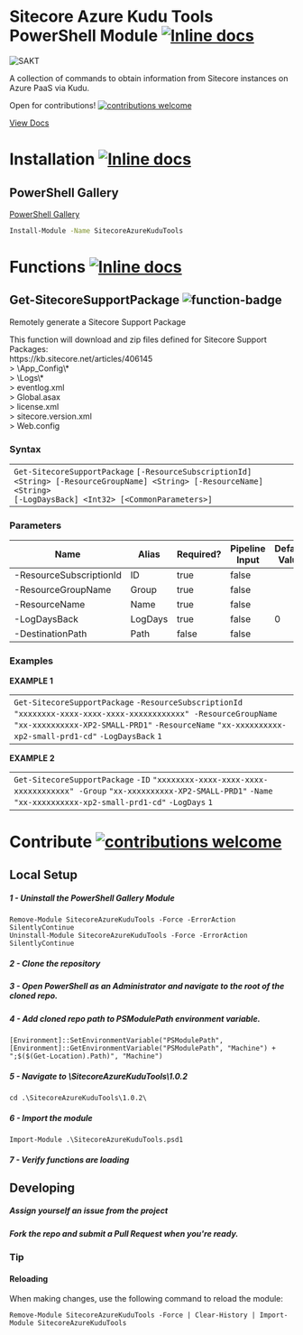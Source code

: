 # Sitecore Azure Kudu Tools PowerShell Module [![Inline docs](https://img.shields.io/badge/Version-1.0.2-brightgreen.svg)](#)

![SAKT](https://repository-images.githubusercontent.com/181915830/893fe980-686a-11e9-8ae0-f453d3685f23)


A collection of commands to obtain information from Sitecore instances on Azure PaaS via Kudu.

Open for contributions! [![contributions welcome](https://img.shields.io/badge/contributions-welcome-brightgreen.svg?style=flat)](https://github.com/strezag/sitecore-azure-kudu-tools/issues)

[View Docs](https://strezag.github.io/sitecore-azure-kudu-tools/#Get-SitecoreFileBackup)

# Installation  [![Inline docs](https://img.shields.io/badge/Install-%F0%9F%91%8D%20-blue.svg)](#)

## PowerShell Gallery

[PowerShell Gallery](https://www.powershellgallery.com/packages/SitecoreAzureKuduTools/1.0.2)

```sh
Install-Module -Name SitecoreAzureKuduTools
```

# Functions [![Inline docs](https://img.shields.io/badge/Usage-%F0%9F%A4%99-blue.svg)](#)


<div class="col-lg-9 col-md-8 col-sm-7 col-xs-12">
				<div id="Get-SitecoreFileBackup" class="toggle_container check_list_selected" style="display: none;">
					<div class="page-header">
						<h2> Get-SitecoreFileBackup <img src="https://img.shields.io/badge/function-%E2%9C%94-blue.svg" alt="function-badge"></img> </h2> 
						<p>Download full App Service file contents.</p>
						<p>This function will download all files from in a given Resource.</p>
					</div>
                        <div>
                        <h3> Syntax </h3>
                        </div>
						<div class="panel panel-default">
                            <div class="panel-body">
<div><div id="highlighter_126888" class="syntaxhighlighter nogutter  ps"><table border="0" cellpadding="0" cellspacing="0"><tbody><tr><td class="code"><div class="container"><div class="line number1 index0 alt2"><code class="ps plain">Get</code><code class="ps keyword">-SitecoreFileBackup</code> <code class="ps plain">[</code><code class="ps keyword">-ResourceSubscriptionId</code><code class="ps plain">] &lt;String&gt; [</code><code class="ps keyword">-ResourceGroupName</code><code class="ps plain">] &lt;String&gt; [</code><code class="ps keyword">-ResourceName</code><code class="ps plain">] &lt;String&gt; </code></div><div class="line number2 index1 alt1"><code class="ps plain">[&lt;CommonParameters&gt;]</code></div></div></td></tr></tbody></table></div></div>
                            </div>
						</div>
						<div>
							<h3> Parameters </h3>
							<table class="table table-striped table-bordered table-condensed visible-on">
								<thead>
									<tr>
										<th>Name</th>
                                        <th class="visible-lg visible-md">Alias</th>
										<th class="visible-lg visible-md">Required?</th>
										<th class="visible-lg">Pipeline Input</th>
									</tr>
								</thead>
								<tbody>
									<tr>
										<td><nobr>-ResourceSubscriptionId</nobr></td>
                                        <td class="visible-lg visible-md">ID</td>
										<td class="visible-lg visible-md">true</td>
										<td class="visible-lg">false</td>
									</tr>
									<tr>
										<td><nobr>-ResourceGroupName</nobr></td>
                                        <td class="visible-lg visible-md">Group</td>
										<td class="visible-lg visible-md">true</td>
										<td class="visible-lg">false</td>
									</tr>
									<tr>
										<td><nobr>-ResourceName</nobr></td>
                                        <td class="visible-lg visible-md">Name</td>
										<td class="visible-lg visible-md">true</td>
										<td class="visible-lg">false</td>
									</tr>
									<tr>
										<td><nobr>-DestinationPath</nobr></td>
                                        <td class="visible-lg visible-md">Path</td>
										<td class="visible-lg visible-md">false</td>
										<td class="visible-lg">false</td>
									</tr>
								</tbody>
							</table>
						</div>				
                        <div>
                            <h3> Examples </h3>
                        </div>
						<div class="panel panel-default">
                            <div class="panel-body">
							    <strong>EXAMPLE 1</strong>
<div><div id="highlighter_741205" class="syntaxhighlighter nogutter  ps "><table border="0" cellpadding="0" cellspacing="0"><tbody><tr><td class="code"><div class="container"><div class="line number1 index0 alt2"><code class="ps plain">Get</code><code class="ps keyword">-SitecoreFileBackup</code> <code class="ps keyword">-ResourceSubscriptionId</code> <code class="ps string">"xxxxxxxx-xxxx-xxxx-xxxx-xxxxxxxxxxxx"</code>&nbsp; <code class="ps keyword">-ResourceGroupName</code> <code class="ps string">"xx-xxxxxxxxxx-XP2-SMALL-PRD1"</code> <code class="ps keyword">-ResourceName</code> <code class="ps string">"xx-xxxxxxxxxx-xp2-small-prd1-cd"</code></div></div></td></tr></tbody></table></div></div>
							    <div></div>
							    <strong>EXAMPLE 2</strong>
<div><div id="highlighter_383932" class="syntaxhighlighter nogutter  ps"><table border="0" cellpadding="0" cellspacing="0"><tbody><tr><td class="code"><div class="container"><div class="line number1 index0 alt2"><code class="ps plain">Get</code><code class="ps keyword">-SitecoreFileBackup</code> <code class="ps keyword">-ID</code> <code class="ps string">"xxxxxxxx-xxxx-xxxx-xxxx-xxxxxxxxxxxx"</code>&nbsp; <code class="ps keyword">-Group</code> <code class="ps string">"xx-xxxxxxxxxx-XP2-SMALL-PRD1"</code> <code class="ps keyword">-Name</code> <code class="ps string">"xx-xxxxxxxxxx-xp2-small-prd1-cd"</code></div></div></td></tr></tbody></table></div></div>
							    <div></div>
                            </div>
						</div>
                        </div>
				<div id="Get-SitecoreSupportPackage" class="toggle_container" style="display: block;">
					<div class="page-header">
						<h2> Get-SitecoreSupportPackage <img src="https://img.shields.io/badge/function-%E2%9C%94-blue.svg" alt="function-badge"></img></h2>
						<p>Remotely generate a Sitecore Support Package</p>
						<p>This function will download and zip files defined for Sitecore Support Packages: <br>https://kb.sitecore.net/articles/406145<br>&gt; \App_Config\*<br>&gt; \Logs\*<br>&gt; eventlog.xml<br>&gt; Global.asax<br>&gt; license.xml<br>&gt; sitecore.version.xml<br>&gt; Web.config</p>
					</div>
                        <div>
                        <h3> Syntax </h3>
                        </div>
						<div class="panel panel-default">
                            <div class="panel-body">
<div><div id="highlighter_341443" class="syntaxhighlighter nogutter  ps"><table border="0" cellpadding="0" cellspacing="0"><tbody><tr><td class="code"><div class="container"><div class="line number1 index0 alt2"><code class="ps plain">Get</code><code class="ps keyword">-SitecoreSupportPackage</code> <code class="ps plain">[</code><code class="ps keyword">-ResourceSubscriptionId</code><code class="ps plain">] &lt;String&gt; [</code><code class="ps keyword">-ResourceGroupName</code><code class="ps plain">] &lt;String&gt; [</code><code class="ps keyword">-ResourceName</code><code class="ps plain">] &lt;String&gt; </code></div><div class="line number2 index1 alt1"><code class="ps plain">[</code><code class="ps keyword">-LogDaysBack</code><code class="ps plain">] &lt;Int32&gt; [&lt;CommonParameters&gt;]</code></div></div></td></tr></tbody></table></div></div>
                            </div>
						</div>
						<div>
							<h3> Parameters </h3>
							<table class="table table-striped table-bordered table-condensed visible-on">
								<thead>
									<tr>
										<th>Name</th>
                                        <th class="visible-lg visible-md">Alias</th>
										<th class="visible-lg visible-md">Required?</th>
										<th class="visible-lg">Pipeline Input</th>
                    <th class="visible-lg">Default Value</th>
									</tr>
								</thead>
								<tbody>
									<tr>
										<td><nobr>-ResourceSubscriptionId</nobr></td>
                                        <td class="visible-lg visible-md">ID</td>
										<td class="visible-lg visible-md">true</td>
										<td class="visible-lg">false</td>
                    <td class="visible-lg"></td>
									</tr>
									<tr>
										<td><nobr>-ResourceGroupName</nobr></td>
                                        <td class="visible-lg visible-md">Group</td>
										<td class="visible-lg visible-md">true</td>
										<td class="visible-lg">false</td>
                                            <td class="visible-lg"></td>
									</tr>
									<tr>
										<td><nobr>-ResourceName</nobr></td>
                                        <td class="visible-lg visible-md">Name</td>
										<td class="visible-lg visible-md">true</td>
										<td class="visible-lg">false</td>
                    <td class="visible-lg"></td>
									</tr>
									<tr>
										<td><nobr>-LogDaysBack</nobr></td>
                                        <td class="visible-lg visible-md">LogDays</td>
										<td class="visible-lg visible-md">true</td>
										<td class="visible-lg">false</td>
										<td class="visible-lg">0</td>
									</tr>
									<tr>
										<td><nobr>-DestinationPath</nobr></td>
                                        <td class="visible-lg visible-md">Path</td>
										<td class="visible-lg visible-md">false</td>
										<td class="visible-lg">false</td>
										<td class="visible-lg"></td>
									</tr>
								</tbody>
							</table>
						</div>				
                        <div>
                            <h3> Examples </h3>
                        </div>
						<div class="panel panel-default">
                            <div class="panel-body">
							    <strong>EXAMPLE 1</strong>
<div><div id="highlighter_528288" class="syntaxhighlighter nogutter  ps"><table border="0" cellpadding="0" cellspacing="0"><tbody><tr><td class="code"><div class="container"><div class="line number1 index0 alt2"><code class="ps plain">Get</code><code class="ps keyword">-SitecoreSupportPackage</code> <code class="ps keyword">-ResourceSubscriptionId</code> <code class="ps string">"xxxxxxxx-xxxx-xxxx-xxxx-xxxxxxxxxxxx"</code>&nbsp; <code class="ps keyword">-ResourceGroupName</code> <code class="ps string">"xx-xxxxxxxxxx-XP2-SMALL-PRD1"</code> <code class="ps keyword">-ResourceName</code> <code class="ps string">"xx-xxxxxxxxxx-xp2-small-prd1-cd"</code> <code class="ps keyword">-LogDaysBack</code> <code class="ps plain">1</code></div></div></td></tr></tbody></table></div></div>
							    <div></div>
							    <strong>EXAMPLE 2</strong>
<div><div id="highlighter_376227" class="syntaxhighlighter nogutter  ps"><table border="0" cellpadding="0" cellspacing="0"><tbody><tr><td class="code"><div class="container"><div class="line number1 index0 alt2"><code class="ps plain">Get</code><code class="ps keyword">-SitecoreSupportPackage</code> <code class="ps keyword">-ID</code> <code class="ps string">"xxxxxxxx-xxxx-xxxx-xxxx-xxxxxxxxxxxx"</code>&nbsp; <code class="ps keyword">-Group</code> <code class="ps string">"xx-xxxxxxxxxx-XP2-SMALL-PRD1"</code> <code class="ps keyword">-Name</code> <code class="ps string">"xx-xxxxxxxxxx-xp2-small-prd1-cd"</code> <code class="ps keyword">-LogDays</code> <code class="ps plain">1</code></div></div></td></tr></tbody></table></div></div>
							    <div></div>
                            </div>
                        </div>
                    </div>
				<div id="Invoke-SitecoreThumbprintValidation" class="toggle_container" style="display: none;">
					<div class="page-header">
						<h2> Invoke-SitecoreThumbprintValidation <img src="https://img.shields.io/badge/function-%E2%9C%94-blue.svg" alt="function-badge"></img></h2>
						<p>Verify Certificate Thumbprints across Sitecore Azure PaaS using Kudu</p>
						<p>This function will download ConnectionStrings.config and AppSettings.config files from all App Services in a given <br>Resource Group, then display any certificate thumbprints discrepencies.</p>
					</div>
                        <div>
                        <h3> Syntax </h3>
                        </div>
						<div class="panel panel-default">
                            <div class="panel-body">
<div><div id="highlighter_704008" class="syntaxhighlighter nogutter  ps"><table border="0" cellpadding="0" cellspacing="0"><tbody><tr><td class="code"><div class="container"><div class="line number1 index0 alt2"><code class="ps plain">Invoke</code><code class="ps keyword">-SitecoreThumbprintValidation</code> <code class="ps plain">[</code><code class="ps keyword">-ResourceSubscriptionId</code><code class="ps plain">] &lt;String&gt; [</code><code class="ps keyword">-ResourceGroupName</code><code class="ps plain">] &lt;String&gt; </code></div><div class="line number2 index1 alt1"><code class="ps plain">[&lt;CommonParameters&gt;]</code></div></div></td></tr></tbody></table></div></div>
                            </div>
						</div>
						<div>
							<h3> Parameters </h3>
							<table class="table table-striped table-bordered table-condensed visible-on">
								<thead>
									<tr>
										<th>Name</th>
                                        <th class="visible-lg visible-md">Alias</th>
										<th class="visible-lg visible-md">Required?</th>
										<th class="visible-lg">Pipeline Input</th>
									</tr>
								</thead>
								<tbody>
									<tr>
										<td><nobr>-ResourceSubscriptionId</nobr></td>
                                        <td class="visible-lg visible-md">ID</td>
										<td class="visible-lg visible-md">true</td>
										<td class="visible-lg">false</td>
                  </tr>
									<tr>
										<td><nobr>-ResourceGroupName</nobr></td>
                                        <td class="visible-lg visible-md">Group</td>
										<td class="visible-lg visible-md">true</td>
										<td class="visible-lg">false</td>
                  </tr>
				  <tr>
										<td><nobr>-DestinationPath</nobr></td>
                                        <td class="visible-lg visible-md">Path</td>
										<td class="visible-lg visible-md">false</td>
										<td class="visible-lg">false</td>
									</tr>
								</tbody>
							</table>
						</div>				
                        <div>
                            <h3> Examples </h3>
                        </div>
						<div class="panel panel-default">
                            <div class="panel-body">
							    <strong>EXAMPLE 1</strong>
<div><div id="highlighter_190355" class="syntaxhighlighter nogutter  ps"><table border="0" cellpadding="0" cellspacing="0"><tbody><tr><td class="code"><div class="container"><div class="line number1 index0 alt2"><code class="ps plain">Invoke</code><code class="ps keyword">-SitecoreThumbprintValidation</code> <code class="ps keyword">-ResourceSubscriptionId</code> <code class="ps string">"xxxxxxxx-xxxx-xxxx-xxxx-xxxxxxxxxxxx"</code> <code class="ps keyword">-ResourceGroupName</code> <code class="ps string">"xx-xxxxxxxxxx-XP2-SMALL-PRD1"</code></div></div></td></tr></tbody></table></div></div>
							    <div></div>
							    <strong>EXAMPLE 2</strong>
<div><div id="highlighter_156993" class="syntaxhighlighter nogutter  ps"><table border="0" cellpadding="0" cellspacing="0"><tbody><tr><td class="code"><div class="container"><div class="line number1 index0 alt2"><code class="ps plain">Invoke</code><code class="ps keyword">-SitecoreThumbprintValidation</code> <code class="ps keyword">-ID</code> <code class="ps string">"xxxxxxxx-xxxx-xxxx-xxxx-xxxxxxxxxxxx"</code> <code class="ps keyword">-Group</code> <code class="ps string">"xx-xxxxxxxxxx-XP2-SMALL-PRD1"</code></div></div></td></tr></tbody></table></div></div>
							    <div></div>
                            </div>
						</div>
</div>
		</div>

# Contribute [![contributions welcome](https://img.shields.io/badge/Contibutions-👩‍💻-blue.svg?style=flat)](https://github.com/strezag/sitecore-azure-kudu-tools/issues) 


## Local Setup
##### 1 - Uninstall the PowerShell Gallery Module
```
Remove-Module SitecoreAzureKuduTools -Force -ErrorAction SilentlyContinue
Uninstall-Module SitecoreAzureKuduTools -Force -ErrorAction SilentlyContinue
```

##### 2 - Clone the repository 

##### 3 - Open PowerShell as an Administrator and navigate to the root of the cloned repo. 

##### 4 - Add cloned repo path to PSModulePath environment variable. 
```
[Environment]::SetEnvironmentVariable("PSModulePath", [Environment]::GetEnvironmentVariable("PSModulePath", "Machine") + ";$($(Get-Location).Path)", "Machine")
```

##### 5 - Navigate to \SitecoreAzureKuduTools\1.0.2
```
cd .\SitecoreAzureKuduTools\1.0.2\
```

 ##### 6 - Import the module
```
Import-Module .\SitecoreAzureKuduTools.psd1
```

##### 7 - Verify functions are loading 


## Developing
##### Assign yourself an issue from the project
##### Fork the repo and submit a Pull Request when you're ready.

### Tip
#### Reloading 
When making changes, use the following command to reload the module:
```
Remove-Module SitecoreAzureKuduTools -Force | Clear-History | Import-Module SitecoreAzureKuduTools
```
